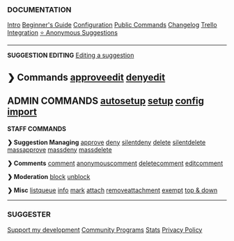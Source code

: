
### **DOCUMENTATION**
[Intro](home.md)
[Beginner's Guide](beginner-guide.md)
[Configuration](config/configuration.md)
[Public Commands](sumup.md)
[Changelog](changelog.md)
[Trello Integration](/trello/intro.md)
[⭐ Anonymous Suggestions](/articles/anonymoussuggestions.md)

---
**SUGGESTION EDITING**
[Editing a suggestion](editing/suggestion-editing.md)

**❯ Commands**
[approveedit](editing/approveedit.md)
[denyedit](editing/denyedit.md)
---
**ADMIN COMMANDS**
[autosetup](admin/autosetup.md)
[setup](admin/setup.md)
[config](config/configuration.md)
[import](admin/import.md)
---

**STAFF COMMANDS**

**❯ Suggestion Managing**
[approve](staff/approve.md)
[deny](staff/deny.md)
[silentdeny](staff/silentdeny.md)
[delete](staff/delete.md)
[silentdelete](staff/silentdelete.md)
[massapprove](staff/massapprove.md)
[massdeny](staff/massdeny.md)
[massdelete](staff/massdelete.md)

**❯ Comments**
[comment](staff/comment.md)
[anonymouscomment](staff/acomment.md)
[deletecomment](staff/deletecomment.md)
[editcomment](editing/comment-editing.md)

**❯ Moderation**
[block](staff/block.md)
[unblock](staff/unblock.md)

**❯ Misc**
[listqueue](staff/listqueue.md)
[info](staff/info.md)
[mark](staff/mark.md)
[attach](staff/attach.md)
[removeattachment](staff/removeattachment.md)
[exempt](staff/exempt.md)
[top & down](staff/top-n-down.md)

---

### **SUGGESTER**
[Support my development](supporting/info.md)
[Community Programs](community-programs.md)
[Stats](botstats.md)
[Privacy Policy](legal.md)

